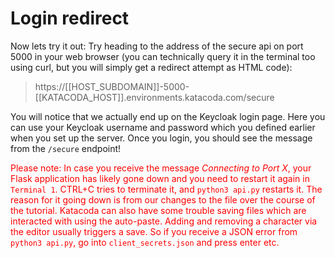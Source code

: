 # Login redirect

Now lets try it out: Try heading to the address of the secure api on port 5000 in your web browser (you can technically query it in the terminal too using curl, but you will simply get a redirect attempt as HTML code):
> https://[[HOST_SUBDOMAIN]]-5000-[[KATACODA_HOST]].environments.katacoda.com/secure


You will notice that we actually end up on the Keycloak login page. Here you can use your Keycloak username and password which you defined earlier when you set up the server. Once you login, you should see the message from the `/secure` endpoint!

<span style="color:red">Please note: In case you receive the message *Connecting to Port X*, your Flask application has likely gone down and you need to restart it again in `Terminal 1`. CTRL+C tries to terminate it, and `python3 api.py` restarts it. The reason for it going down is from our changes to the file over the course of the tutorial. Katacoda can also have some trouble saving files which are interacted with using the auto-paste. Adding and removing a character via the editor usually triggers a save. So if you receive a JSON error from `python3 api.py`, go into `client_secrets.json` and press enter etc.</span>

